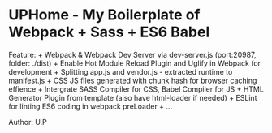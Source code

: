 # UPHome - My Boilerplate of Webpack + Sass + ES6 Babel

Feature:
    + Webpack & Webpack Dev Server via dev-server.js (port:20987, folder: ./dist)
    + Enable Hot Module Reload Plugin and Uglify in Webpack for development
    + Splitting app.js and vendor.js - extracted runtime to manifest.js
    + CSS JS files generated with chunk hash for browser caching effience
    + Intergrate SASS Compiler for CSS, Babel Compiler for JS
    + HTML Generator Plugin from template (also have html-loader if needed)
    + ESLint for linting ES6 coding in webpack preLoader
    + ...

Author: U.P